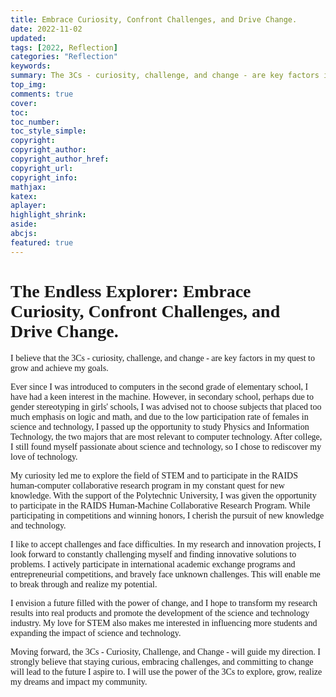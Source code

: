 ```yaml
---
title: Embrace Curiosity, Confront Challenges, and Drive Change.
date: 2022-11-02
updated:
tags: [2022, Reflection]
categories: "Reflection"
keywords:
summary: The 3Cs - curiosity, challenge, and change - are key factors in my quest to grow and achieve my goals.
top_img: 
comments: true 
cover:
toc:
toc_number:
toc_style_simple:
copyright:
copyright_author:
copyright_author_href:
copyright_url:
copyright_info:
mathjax:
katex:
aplayer:
highlight_shrink:
aside:
abcjs:
featured: true
---
```


<span style = 'font-family: Times New Roman'>

# The Endless Explorer: Embrace Curiosity, Confront Challenges, and Drive Change.

I believe that the 3Cs - curiosity, challenge, and change - are key factors in my quest to grow and achieve my goals.

Ever since I was introduced to computers in the second grade of elementary school, I have had a keen interest in the machine. However, in secondary school, perhaps due to gender stereotyping in girls' schools, I was advised not to choose subjects that placed too much emphasis on logic and math, and due to the low participation rate of females in science and technology, I passed up the opportunity to study Physics and Information Technology, the two majors that are most relevant to computer technology. After college, I still found myself passionate about science and technology, so I chose to rediscover my love of technology.

My curiosity led me to explore the field of STEM and to participate in the RAIDS human-computer collaborative research program in my constant quest for new knowledge. With the support of the Polytechnic University, I was given the opportunity to participate in the RAIDS Human-Machine Collaborative Research Program. While participating in competitions and winning honors, I cherish the pursuit of new knowledge and technology.

I like to accept challenges and face difficulties. In my research and innovation projects, I look forward to constantly challenging myself and finding innovative solutions to problems. I actively participate in international academic exchange programs and entrepreneurial competitions, and bravely face unknown challenges. This will enable me to break through and realize my potential.

I envision a future filled with the power of change, and I hope to transform my research results into real products and promote the development of the science and technology industry. My love for STEM also makes me interested in influencing more students and expanding the impact of science and technology.

Moving forward, the 3Cs - Curiosity, Challenge, and Change - will guide my direction. I strongly believe that staying curious, embracing challenges, and committing to change will lead to the future I aspire to. I will use the power of the 3Cs to explore, grow, realize my dreams and impact my community.

